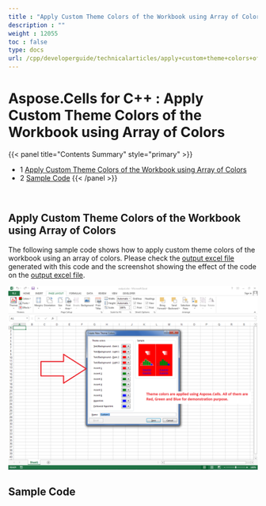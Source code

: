 ```yaml
---
title : "Apply Custom Theme Colors of the Workbook using Array of Colors" 
description : "" 
weight : 12055 
toc : false
type: docs
url: /cpp/developerguide/technicalarticles/apply+custom+theme+colors+of+the+workbook+using+array+of+colors/
---
```


# Aspose.Cells for C++ : Apply Custom Theme Colors of the Workbook using Array of Colors


{{< panel title="Contents Summary" style="primary" >}}
*   1 [Apply Custom Theme Colors of the Workbook using Array of Colors](#apply-custom-theme-colors-of-the-workbook-using-array-of-colors)
*   2 [Sample Code](#sample-code)
{{< /panel >}}
 

 

## Apply Custom Theme Colors of the Workbook using Array of Colors

The following sample code shows how to apply custom theme colors of the workbook using an array of colors. Please check the [output excel file](https://docs2.aspose.com/cells/cpp/attachments/22970916/23167001.xlsx) generated with this code and the screenshot showing the effect of the code on the [output excel file](https://docs2.aspose.com/cells/cpp/attachments/22970916/23167001.xlsx).

![image](23167000.png)

## Sample Code


